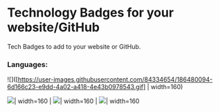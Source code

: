 # Technology Badges for your website/GitHub
Tech Badges to add to your website or GitHub.

### Languages:

![]([https://user-images.githubusercontent.com/84334654/186480094-6d166c23-e9dd-4a02-a418-4e43b0978543.gif] | width=160)

![](https://user-images.githubusercontent.com/84334654/186480094-6d166c23-e9dd-4a02-a418-4e43b0978543.gif)| width=160  |  ![](https://user-images.githubusercontent.com/84334654/186480132-a49dcaa4-a2ce-42b5-a31c-0102d940822e.gif)| width=160  |  ![](https://user-images.githubusercontent.com/84334654/186480115-2c744d18-364a-45cc-a685-65b041b583f2.gif)| width=160

